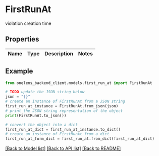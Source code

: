 # FirstRunAt

violation creation time

## Properties

Name | Type | Description | Notes
------------ | ------------- | ------------- | -------------

## Example

```python
from onelens_backend_client.models.first_run_at import FirstRunAt

# TODO update the JSON string below
json = "{}"
# create an instance of FirstRunAt from a JSON string
first_run_at_instance = FirstRunAt.from_json(json)
# print the JSON string representation of the object
print(FirstRunAt.to_json())

# convert the object into a dict
first_run_at_dict = first_run_at_instance.to_dict()
# create an instance of FirstRunAt from a dict
first_run_at_form_dict = first_run_at.from_dict(first_run_at_dict)
```
[[Back to Model list]](../README.md#documentation-for-models) [[Back to API list]](../README.md#documentation-for-api-endpoints) [[Back to README]](../README.md)


